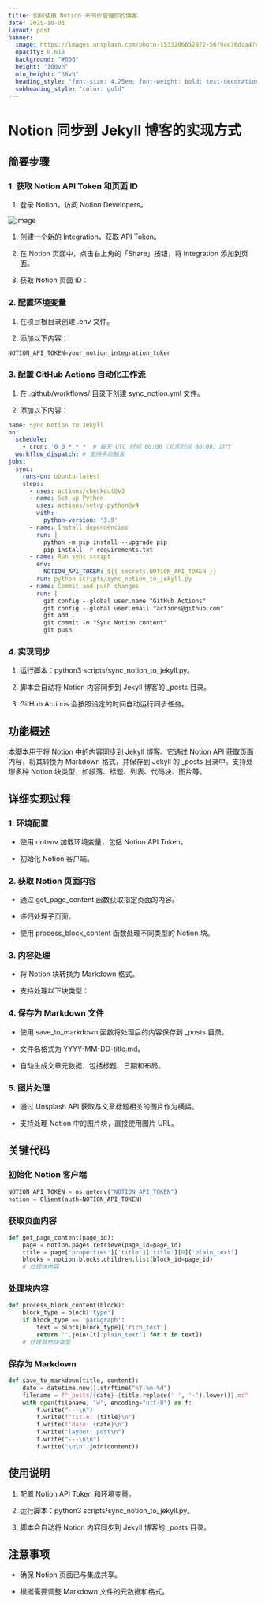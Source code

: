 ```yaml
---
title: 如何使用 Notion 来同步管理你的博客
date: 2025-10-01
layout: post
banner:
  image: https://images.unsplash.com/photo-1533206652872-56f94c76dca4?crop=entropy&cs=tinysrgb&fit=max&fm=jpg&ixid=M3w2OTIwMzJ8MHwxfHJhbmRvbXx8fHx8fHx8fDE3NTkzMTQxMjF8&ixlib=rb-4.1.0&q=80&w=1080
  opacity: 0.618
  background: "#000"
  height: "100vh"
  min_height: "38vh"
  heading_style: "font-size: 4.25em; font-weight: bold; text-decoration: underline"
  subheading_style: "color: gold"
---
```


# Notion 同步到 Jekyll 博客的实现方式

## 简要步骤

### 1. 获取 Notion API Token 和页面 ID

1. 登录 Notion，访问 Notion Developers。

![image](https://prod-files-secure.s3.us-west-2.amazonaws.com/a7a0cc5a-89b9-4cda-8686-1fba0ca52f40/d19c1afe-dea5-4312-9333-786b0ba83054/image.png?X-Amz-Algorithm=AWS4-HMAC-SHA256&X-Amz-Content-Sha256=UNSIGNED-PAYLOAD&X-Amz-Credential=ASIAZI2LB46666Q43N7K%2F20251001%2Fus-west-2%2Fs3%2Faws4_request&X-Amz-Date=20251001T102159Z&X-Amz-Expires=3600&X-Amz-Security-Token=IQoJb3JpZ2luX2VjEHgaCXVzLXdlc3QtMiJGMEQCIB7rTE2%2Btx5yjIQPN7OaX0%2BTtUbOpp4NN7y89CsjM1axAiAh%2FBGbDXyjwqoPbNxtQFuSVTN1U1YAKBDgQ5nl1bb8uSr%2FAwgQEAAaDDYzNzQyMzE4MzgwNSIMzdlSZitwIYRtX%2FB5KtwDyaLGtM7ON7JyE2mUjNh9UKxvxsDBEVZ3KAn4DA2aWXyCAEls4ayI4yQurwa6MNtU6%2FDlX5GnD4PrsxMjOs%2Fq9eh%2FnLDHVTkBwCMkx86tNkdMO6tSXFgwwT9vr3eWBvWWqjEVb7qQcCNpvJwpEGks%2B8IYhxntZv8UILQo%2Bf47ILxmhn5rYg%2B9YblQ2JS88b9OeIe5ocDgqkgAYBmakew%2FtMwa2%2FYU2gHeOzy%2Fl7JjflLzxi5o0iQ%2FlUTjTB4dgjKRs8RjWjjtFdkpDsJoKdVvbfYPxHJHSWzMXK8A1kMVFeIsKX%2B%2BFyFGm6GBPzeDGOI%2BUtoLf7EgULI8Js4SnXBxviqvGQVCVmi%2FRmgNW6bRF7EKi6tevo%2BEFnOE26ypXtkSNxqZnMyJSdSLNfDSvuRZMAeT7BcKuQxV8KGMBMRLyrX%2FNtqQjqlGqtKugodxQu80MJxA%2F11wlLnBEdqmEAUh%2F7uH4Q8C2KunDf1a%2BgoeQq18fYVXvgcOLlvU4IPemsjvZjVfnftJyD%2FMZ8Hw2T6J5K2vgPQiwZEmUClistNuQnDczo48vaT1g4P%2B%2Fkk%2BDUOV7VVZzLwpzhhIRNHHv613xzNI8mUIUKmBJiRJVnQ8NsQOq%2B4BEQGiOk1wNqkwtKvzxgY6pgHUwpq3fm2HdksFn6B1gKtbQRpUDC3xdFTaUh2g5LyieBjd15uZyiSALwZtVluJjz8t1PoQWEPXU4b4BVWzAT9KSLXsK4hDn%2BBiAgwYV383uIfjgOWmtb%2FUfFzKDwoB9gP5e%2Bn9W5h0a%2BjpYMR8z4QsDX%2BU4GP8uxGd55yVmEsDDvQ6D6Ar8YWMDZdgkRUBDLmT8dmZO4WU6wD6qRQ2Ey%2BCrinH3cTs&X-Amz-Signature=61130f0f4e0be0f62366e15d80689d66211134783e76b6504145856c0684fa44&X-Amz-SignedHeaders=host&x-amz-checksum-mode=ENABLED&x-id=GetObject)

1. 创建一个新的 Integration，获取 API Token。

1. 在 Notion 页面中，点击右上角的「Share」按钮，将 Integration 添加到页面。

1. 获取 Notion 页面 ID：


### 2. 配置环境变量

1. 在项目根目录创建 .env 文件。

1. 添加以下内容：

```javascript
NOTION_API_TOKEN=your_notion_integration_token
```

### 3. 配置 GitHub Actions 自动化工作流

1. 在 .github/workflows/ 目录下创建 sync_notion.yml 文件。

1. 添加以下内容：

```yaml
name: Sync Notion to Jekyll
on:
  schedule:
    - cron: '0 0 * * *' # 每天 UTC 时间 00:00（北京时间 08:00）运行
  workflow_dispatch: # 支持手动触发
jobs:
  sync:
    runs-on: ubuntu-latest
    steps:
      - uses: actions/checkout@v3
      - name: Set up Python
        uses: actions/setup-python@v4
        with:
          python-version: '3.9'
      - name: Install dependencies
        run: |
          python -m pip install --upgrade pip
          pip install -r requirements.txt
      - name: Run sync script
        env:
          NOTION_API_TOKEN: ${{ secrets.NOTION_API_TOKEN }}
        run: python scripts/sync_notion_to_jekyll.py
      - name: Commit and push changes
        run: |
          git config --global user.name "GitHub Actions"
          git config --global user.email "actions@github.com"
          git add .
          git commit -m "Sync Notion content"
          git push
```

### 4. 实现同步

1. 运行脚本：python3 scripts/sync_notion_to_jekyll.py。

1. 脚本会自动将 Notion 内容同步到 Jekyll 博客的 _posts 目录。

1. GitHub Actions 会按照设定的时间自动运行同步任务。

## 功能概述

本脚本用于将 Notion 中的内容同步到 Jekyll 博客。它通过 Notion API 获取页面内容，将其转换为 Markdown 格式，并保存到 Jekyll 的 _posts 目录中。支持处理多种 Notion 块类型，如段落、标题、列表、代码块、图片等。

## 详细实现过程

### 1. 环境配置

- 使用 dotenv 加载环境变量，包括 Notion API Token。

- 初始化 Notion 客户端。

### 2. 获取 Notion 页面内容

- 通过 get_page_content 函数获取指定页面的内容。

- 递归处理子页面。

- 使用 process_block_content 函数处理不同类型的 Notion 块。

### 3. 内容处理

- 将 Notion 块转换为 Markdown 格式。

- 支持处理以下块类型：


### 4. 保存为 Markdown 文件

- 使用 save_to_markdown 函数将处理后的内容保存到 _posts 目录。

- 文件名格式为 YYYY-MM-DD-title.md。

- 自动生成文章元数据，包括标题、日期和布局。

### 5. 图片处理

- 通过 Unsplash API 获取与文章标题相关的图片作为横幅。

- 支持处理 Notion 中的图片块，直接使用图片 URL。

## 关键代码

### 初始化 Notion 客户端

```python
NOTION_API_TOKEN = os.getenv("NOTION_API_TOKEN")
notion = Client(auth=NOTION_API_TOKEN)
```

### 获取页面内容

```python
def get_page_content(page_id):
    page = notion.pages.retrieve(page_id=page_id)
    title = page['properties']['title']['title'][0]['plain_text']
    blocks = notion.blocks.children.list(block_id=page_id)
    # 处理块内容
```

### 处理块内容

```python
def process_block_content(block):
    block_type = block['type']
    if block_type == 'paragraph':
        text = block[block_type]['rich_text']
        return ''.join([t['plain_text'] for t in text])
    # 处理其他块类型
```

### 保存为 Markdown

```python
def save_to_markdown(title, content):
    date = datetime.now().strftime("%Y-%m-%d")
    filename = f"_posts/{date}-{title.replace(' ', '-').lower()}.md"
    with open(filename, "w", encoding="utf-8") as f:
        f.write("---\n")
        f.write(f"title: {title}\n")
        f.write(f"date: {date}\n")
        f.write("layout: post\n")
        f.write("---\n\n")
        f.write("\n\n".join(content))
```

## 使用说明

1. 配置 Notion API Token 和环境变量。

1. 运行脚本：python3 scripts/sync_notion_to_jekyll.py。

1. 脚本会自动将 Notion 内容同步到 Jekyll 博客的 _posts 目录。

## 注意事项

- 确保 Notion 页面已与集成共享。

- 根据需要调整 Markdown 文件的元数据和格式。